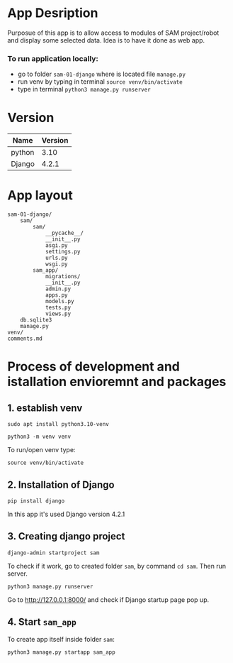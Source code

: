 # App Desription

Purposue of this app is to allow access to modules of SAM project/robot and display some selected data. Idea is to have it done as web app.


### To run application locally:
- go to folder `sam-01-django` where is located file `manage.py`
- run venv by typing in terminal `source venv/bin/activate`
- type in terminal `python3 manage.py runserver`


# Version

Name | Version
---- | -------
python | 3.10
Django | 4.2.1


# App layout

    sam-01-django/
        sam/
            sam/
                __pycache__/
                __init__.py
                asgi.py
                settings.py
                urls.py
                wsgi.py
            sam_app/
                migrations/
                __init__.py
                admin.py
                apps.py
                models.py
                tests.py
                views.py
        db.sqlite3
        manage.py
    venv/
    comments.md


# Process of development and istallation envioremnt and packages

## 1. establish venv

    sudo apt install python3.10-venv
    
    python3 -m venv venv

To run/open venv type:

    source venv/bin/activate

## 2. Installation of Django

    pip install django

In this app it's used Django version 4.2.1

## 3. Creating django project

    django-admin startproject sam

To check if it work, go to created folder `sam`, by command `cd sam`. Then run server.
    
    python3 manage.py runserver

Go to http://127.0.0.1:8000/ and check if Django startup page pop up.

## 4. Start `sam_app`

To create app itself inside folder `sam`:

    python3 manage.py startapp sam_app

